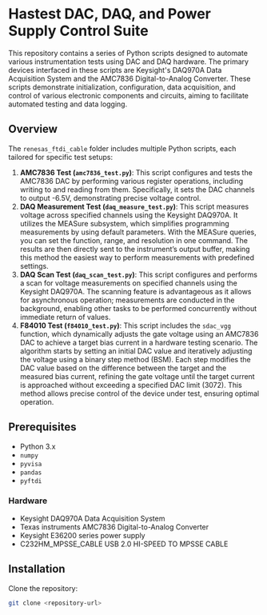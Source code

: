 # Hastest DAC, DAQ, and Power Supply Control Suite

This repository contains a series of Python scripts designed to automate various instrumentation tests using DAC and DAQ hardware. The primary devices interfaced in these scripts are Keysight's DAQ970A Data Acquisition System and the AMC7836 Digital-to-Analog Converter. These scripts demonstrate initialization, configuration, data acquisition, and control of various electronic components and circuits, aiming to facilitate automated testing and data logging.

## Overview

The `renesas_ftdi_cable` folder includes multiple Python scripts, each tailored for specific test setups:

1. **AMC7836 Test (`amc7836_test.py`)**: This script configures and tests the AMC7836 DAC by performing various register operations, including writing to and reading from them. Specifically, it sets the DAC channels to output -6.5V, demonstrating precise voltage control.
2. **DAQ Measurement Test (`daq_measure_test.py`)**: This script measures voltage across specified channels using the Keysight DAQ970A. It utilizes the MEASure subsystem, which simplifies programming measurements by using default parameters. With the MEASure queries, you can set the function, range, and resolution in one command. The results are then directly sent to the instrument’s output buffer, making this method the easiest way to perform measurements with predefined settings.
3. **DAQ Scan Test (`daq_scan_test.py`)**: This script configures and performs a scan for voltage measurements on specified channels using the Keysight DAQ970A. The scanning feature is advantageous as it allows for asynchronous operation; measurements are conducted in the background, enabling other tasks to be performed concurrently without immediate return of values.
4. **F84010 Test (`f84010_test.py`)**: This script includes the `sdac_vgg` function, which dynamically adjusts the gate voltage using an AMC7836 DAC to achieve a target bias current in a hardware testing scenario. The algorithm starts by setting an initial DAC value and iteratively adjusting the voltage using a binary step method (BSM). Each step modifies the DAC value based on the difference between the target and the measured bias current, refining the gate voltage until the target current is approached without exceeding a specified DAC limit (3072). This method allows precise control of the device under test, ensuring optimal operation.

## Prerequisites

- Python 3.x
- `numpy`
- `pyvisa` 
- `pandas` 
- `pyftdi` 

### Hardware

- Keysight DAQ970A Data Acquisition System
- Texas instruments AMC7836 Digital-to-Analog Converter
- Keysight E36200 series power supply
- C232HM_MPSSE_CABLE USB 2.0 HI-SPEED TO MPSSE CABLE

## Installation

Clone the repository:

```bash
git clone <repository-url>
